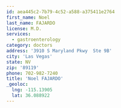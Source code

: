 ```yaml
---
id: aea445c2-7b79-4c52-a588-a375411e2764
first_name: Noel
last_name: FAJARDO
license: M.D.
services:
  - gastroenterology
category: doctors
address: '3910 S Maryland Pkwy  Ste 9B'
city: 'Las Vegas'
state: NV
zip: '89119'
phone: 702-982-7240
title: 'Noel FAJARDO'
_geoloc:
  lng: -115.13905
  lat: 36.088922
---
```

